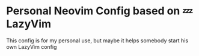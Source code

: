 # Personal Neovim Config based on 💤 LazyVim

This config is for my personal use, but maybe it helps somebody start his own LazyVim config
